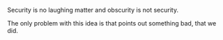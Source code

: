 Security is no laughing matter and obscurity is not security.

The only problem with this idea is that points out something bad, that we did.